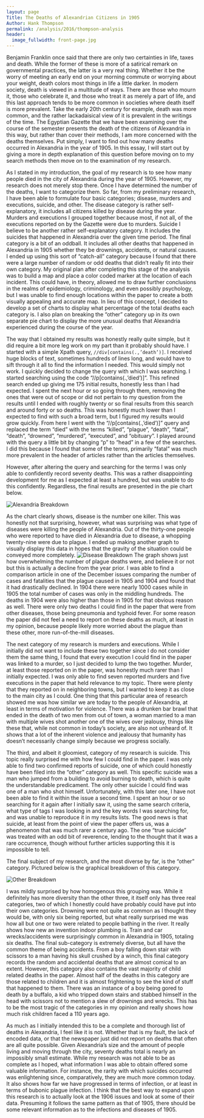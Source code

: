 ```yaml
---
layout: page
Title: The Deaths of Alexandrian Citizens in 1905
Author: Hank Thompson
permalink: /analysis/2016/thompson-analysis
header:
  image_fullwidth: front-page.jpg
---
```


Benjamin Franklin once said that there are only two certainties in life, taxes and death. While the former of these is more of a satirical remark on governmental practices, the latter is a very real thing. Whether it be the worry of meeting an early end on your morning commute or worrying about your weight, death colors most things in life a little darker. In modern society, death is viewed in a multitude of ways. There are those who mourn it, those who celebrate it, and those who treat it as merely a part of life, and this last approach tends to be more common in societies where death itself is more prevalent. Take the early 20th century for example, death was more common, and the rather lackadaisical view of it is prevalent in the writings of the time. The Egyptian Gazette that we have been examining over the course of the semester presents the death of the citizens of Alexandria in this way, but rather than cover their methods, I am more concerned with the deaths themselves. Put simply, I want to find out how many deaths occurred in Alexandria in the year of 1905. In this essay, I will start out by giving a more in depth explanation of this question before moving on to my search methods then move on to the examination of my research.

As I stated in my introduction, the goal of my research is to see how many people died in the city of Alexandria during the year of 1905. However, my research does not merely stop there. Once I have determined the number of the deaths, I want to categorize them. So far, from my preliminary research, I have been able to formulate four basic categories; disease, murders and executions, suicide, and other. The disease category is rather self-explanatory, it includes all citizens killed by disease during the year. Murders and executions I grouped together because most, if not all, of the executions reported on by the Gazette were due to murders. Suicide I believe to be another rather self-explanatory category. It includes the suicides that happened in Alexandria over the given time period. The final category is a bit of an oddball. It includes all other deaths that happened in Alexandria in 1905 whether they be drownings, accidents, or natural causes. I ended up using this sort of “catch-all” category because I found that there were a large number of random or odd deaths that didn’t really fit into their own category. My original plan after completing this stage of the analysis was to build a map and place a color coded marker at the location of each incident. This could have, in theory, allowed me to draw further conclusions in the realms of epidemiology, criminology, and even possibly psychology, but I was unable to find enough locations within the paper to create a both visually appealing and accurate map. In lieu of this concept, I decided to develop a set of charts to display what percentage of the total deaths each category is. I also plan on breaking the “other” category up in its own separate pie chart to display the more unusual deaths that Alexandria experienced during the course of the year.

The way that I obtained my results was honestly really quite simple, but it did require a bit more leg work on my part than it probably should have. I started with a simple Xpath query, `//div[contains(.,’death’)]`. I received huge blocks of text, sometimes hundreds of lines long, and would have to sift through it all to find the information I needed. This would simply not work. I quickly decided to change the query with which I was searching. I started searching using the code “//p[contains(.,’died’)]”. This refined search ended up giving me 175 initial results, honestly less than I had expected. I spent the next hour or so going through them, removing the ones that were out of scope or did not pertain to my question from the results until I ended with roughly twenty or so final results from this search and around forty or so deaths. This was honestly much lower than I expected to find with such a broad term, but I figured my results would grow quickly. From here I went with the “//p[contains(.,’died’)]” query and replaced the term “died” with the terms “killed”, “plague”, “death”, “fatal”, “death”, “drowned”, “murdered”, “executed”, and “obituary”. I played around with the query a little bit by changing “p” to “head” in a few of the searches. I did this because I found that some of the terms, primarily “fatal” was much more prevalent in the header of articles rather than the articles themselves.

However, after altering the query and searching for the terms I was only able to confidently record seventy deaths. This was a rather disappointing development for me as I expected at least a hundred, but was unable to do this confidently. Regardless, the final results are presented in the pie chart below.

![Alexandria Breakdown](alexandria_breakdown.png)

As the chart clearly shows, disease is the number one killer. This was honestly not that surprising, however, what was surprising was what type of diseases were killing the people of Alexandria. Out of the thirty-one people who were reported to have died in Alexandria due to disease, a whopping twenty-nine were due to plague. I ended up making another graph to visually display this data in hopes that the gravity of the situation could be conveyed more completely. ![Disease Breakdown](disease_breakdown.png) The graph shows just how overwhelming the number of plague deaths were, and believe it or not but this is actually a decline from the year prior. I was able to find a comparison article in one of the December issues comparing the number of cases and fatalities that the plague caused in 1905 and 1904 and found that it had drastically declined. In 1904 there were nearly 1000 cases while in 1905 the total number of cases was only in the middling hundreds. The deaths in 1904 were also higher than those in 1905 for that obvious reason as well. There were only two deaths I could find in the paper that were from other diseases, those being pneumonia and typhoid fever. For some reason the paper did not feel a need to report on these deaths as much, at least in my opinion, because people likely more worried about the plague than these other, more run-of-the-mill diseases.

The next category of my research is murders and executions. While I initially did not want to include these two together since I do not consider them the same thing, I found that every execution I could find in the paper was linked to a murder, so I just decided to lump the two together. Murder, at least those reported on in the paper, was honestly much rarer than I initially expected. I was only able to find seven reported murders and five executions in the paper that held relevance to my topic. There were plenty that they reported on in neighboring towns, but I wanted to keep it as close to the main city as I could. One thing that this particular area of research showed me was how similar we are today to the people of Alexandria, at least in terms of motivation for violence. There was a drunken bar brawl that ended in the death of two men from out of town, a woman married to a man with multiple wives shot another one of the wives over jealousy, things like these that, while not common in today’s society, are also not unheard of. It shows that a lot of the inherent violence and jealousy that humanity has doesn’t necessarily change simply because we progress socially.

The third, and albeit it gloomiest, category of my research is suicide. This topic really surprised me with how few I could find in the paper. I was only able to find two confirmed reports of suicide, one of which could honestly have been filed into the “other” category as well. This specific suicide was a man who jumped from a building to avoid burning to death, which is quite the understandable predicament. The only other suicide I could find was one of a man who shot himself. Unfortunately, with this later one, I have not been able to find it within the issue a second time. I spent an hour or so searching for it again after I initially saw it, using the same search criteria, what type of tags I was looking in and the key words I was searching for, and was unable to reproduce it in my results lists. The good news is that suicide, at least from the point of view the paper offers us, was a phenomenon that was much rarer a century ago. The one “true suicide” was treated with an odd bit of reverence, lending to the thought that it was a rare occurrence, though without further articles supporting this it is impossible to tell.

The final subject of my research, and the most diverse by far, is the “other” category. Pictured below is the graphical breakdown of this category.

![Other Breakdown](otehr_brekdown.png)

I was mildly surprised by how homogenous this grouping was. While it definitely has more diversity than the other three, it itself only has three real categories, two of which I honestly could have probably could have put into their own categories. Drowning were not quite as common as I thought they would be, with only six being reported, but what really surprised me was how all but one or two were related to people bathing in the river. It really shows how new an invention indoor plumbing is. Train and car wrecks/accidents were surprisingly common in Alexandria in 1905, totaling six deaths. The final sub-category is extremely diverse, but all have the common theme of being accidents. From a boy falling down stair with scissors to a man having his skull crushed by a winch, this final category records the random and accidental deaths that are almost comical to an extent. However, this category also contains the vast majority of child related deaths in the paper. Almost half of the deaths in this category are those related to children and it is almost frightening to see the kind of stuff that happened to them. There was an instance of a boy being gored to death by a buffalo, a kid who tripped down stairs and stabbed himself in the head with scissors not to mention a slew of drownings and wrecks. This has to be the most tragic of the categories in my opinion and really shows how much risk children faced a 110 years ago.

As much as I initially intended this to be a complete and thorough list of deaths in Alexandria, I feel like it is not. Whether that is my fault, the lack of encoded data, or that the newspaper just did not report on deaths that often are all quite possible. Given Alexandria’s size and the amount of people living and moving through the city, seventy deaths total is nearly an impossibly small estimate. While my research was not able to be as complete as I hoped, what information I was able to obtain offered some valuable information. For instance, the rarity with which suicides occurred was enlightening since, comparatively, they are much more common today. It also shows how far we have progressed in terms of infection, or at least in terms of bubonic plague infection. I think that the best way to expand upon this research is to actually look at the 1906 issues and look at some of their data. Presuming it follows the same pattern as that of 1905, there should be some relevant information as to the infections and diseases of 1905.
